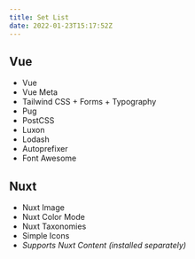 ```yaml
---
title: Set List
date: 2022-01-23T15:17:52Z
---
```


## Vue

- Vue
- Vue Meta
- Tailwind CSS + Forms + Typography
- Pug
- PostCSS
- Luxon
- Lodash
- Autoprefixer
- Font Awesome

## Nuxt

- Nuxt Image
- Nuxt Color Mode
- Nuxt Taxonomies
- Simple Icons
- _Supports Nuxt Content (installed separately)_
